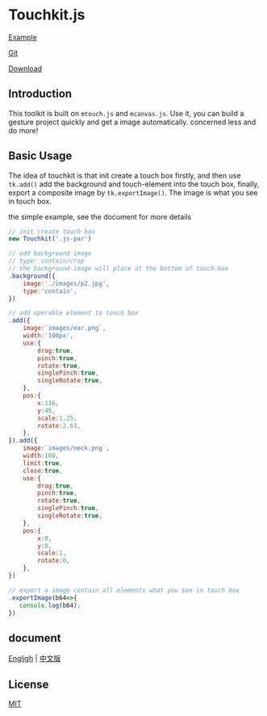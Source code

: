 # Touchkit.js

[Example](http://f2er.meitu.com/gxd/touchkit/example/index.html)   

[Git](https://github.com/xd-tayde/touchkit)

[Download](https://github.com/xd-tayde/touchkit/blob/master/dist/touchkit.min.js)

## Introduction

This toolkit is built on `mtouch.js` and `mcanvas.js`. Use it, you can build a gesture project quickly and get a image automatically. concerned less and do more!

## Basic Usage

The idea of touchkit is that init create a touch box firstly, and then use `tk.add()` add the background and touch-element into the touch box, finally, export a composite image by `tk.exportImage()`. The image is what you see in touch box. 

the simple example, see the document for more details

```js
// init create touch box
new Touchkit('.js-par')

// add background image
// type: contain/crop
// the background-image will place at the bottom of touch-box
.background({
    image:'./images/p2.jpg',
    type:'contain',
})

// add operable element to touch box
.add({
    image:`images/ear.png`,
    width:'100px',
    use:{
        drag:true,
        pinch:true,
        rotate:true,
        singlePinch:true,
        singleRotate:true,
    },
    pos:{
        x:116,
        y:45,
        scale:1.25,
        rotate:2.63,
    },
}).add({
    image:`images/neck.png`,
    width:100,
    limit:true,
    close:true,
    use:{
        drag:true,
        pinch:true,
        rotate:true,
        singlePinch:true,
        singleRotate:true,
    },
    pos:{
        x:0,
        y:0,
        scale:1,
        rotate:0,
    },
})

// export a image contain all elements what you see in touch box
.exportImage(b64=>{
   console.log(b64);
})
```

## document

[Engligh](https://github.com/xd-tayde/touchkit/blob/master/README_EN.md) | [中文版](https://github.com/xd-tayde/touchkit/blob/master/README_ZH.md)


## License

[MIT](https://opensource.org/licenses/MIT)
